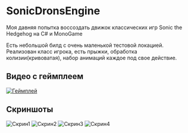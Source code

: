 # SonicDronsEngine
Моя давняя попытка воссоздать движок классических игр Sonic the Hedgehog на C# и MonoGame

Есть небольшой билд с очень маленькой тестовой локацией. Реализован класс игрока, есть прыжки, обработка колизии(кривоватая), набор анимаций каждое под свое действие.

## Видео с геймплеем
[![Геймплей](https://img.youtube.com/vi/gw_rg6lnW0A/2.jpg)](https://youtu.be/gw_rg6lnW0A)

## Скриншоты
![Скрин1](https://i.postimg.cc/QVGPKKsz/image.png)
![Скрин2](https://i.ibb.co/TwGrq51/1.png)
![Скрин3](https://i.postimg.cc/tRZ4P0pd/2.png)
![Скрин4](https://i.ibb.co/WyJFMfH/3.png)
